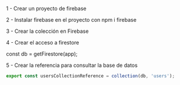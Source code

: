 1 - Crear un proyecto de firebase

2 - Instalar firebase en el proyecto con npm i firebase

3 - Crear la colección en Firebase

4 - Crear el acceso a firestore

const db = getFirestore(app);

5 - Crear la referencia para consultar la base de datos

```js
export const usersCollectionReference = collection(db, 'users');
```
